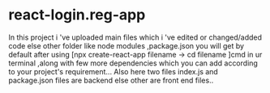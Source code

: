 # react-login.reg-app
In this project i 've uploaded main files which i 've edited or changed/added code else other folder like node modules ,package.json you will get by default after using [npx create-react-app filename -> cd filename ]cmd in ur terminal ,along with few more dependencies which you can add according to your project's requirement... Also here two files index.js and package.json files are backend  else other are front end files..

